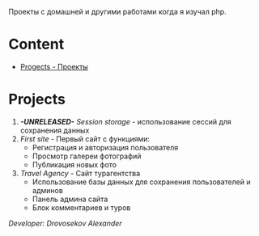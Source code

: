 Проекты с домашней и другими работами когда я изучал php.

# Content
- [Progects - Проекты](https://github.com/SanyaDr/php-learning/edit/main/README.md#projects)

# Projects
1. ***-UNRELEASED-** Session storage* - использование сессий для сохранения данных
2. *First site* - Первый сайт с функциями:
   - Регистрация и авторизация пользователя
   - Просмотр галереи фотографий
   - Публикация новых фото
3. *Travel Agency* - Сайт турагентства
   - Использование базы данных для сохранения пользователей и админов
   - Панель админа сайта
   - Блок комментариев и туров



*Developer: Drovosekov Alexander*
